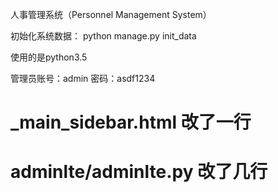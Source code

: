人事管理系统（Personnel Management System）

初始化系统数据：
python manage.py init_data

使用的是python3.5


管理员账号：admin
密码：asdf1234

# _main_sidebar.html 改了一行
# adminlte/adminlte.py 改了几行
